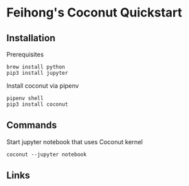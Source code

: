 # Feihong's Coconut Quickstart

## Installation

Prerequisites

```
brew install python
pip3 install jupyter
```

Install coconut via pipenv

```
pipenv shell
pip3 install coconut
```

## Commands

Start jupyter notebook that uses Coconut kernel

    coconut --jupyter notebook

## Links

